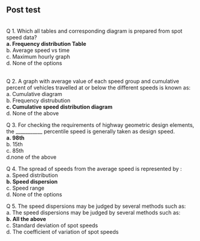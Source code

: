 ## Post test
<br>
Q 1. 	Which all tables and corresponding diagram is prepared from spot speed data?<br>
<b>a. Frequency distribution Table<br></b>
b. Average speed vs time<br>
c. Maximum hourly graph<br>
d. None of the options<br><br>

Q 2. A graph with average value of each speed group and cumulative percent of vehicles travelled at or below the different speeds is known as:<br>
a. Cumulative diagram<br>
b. Frequency distrubution<br>
<b>c. Cumulative speed distribution diagram<br></b>
d. None of the above<br>

Q 3. For checking the requirements of highway geometric design elements, the ___________ percentile speed is generally taken as design speed.<br>
<b>a.	98th<br></b>
b. 15th<br>
c. 85th<br>
d.none of the above<br>

Q 4. The spread of speeds from the average speed is represented by :<br>
a.	Speed distribution<br>
<b>b.	Speed dispersion <br></b>
c. Speed range<br>
d. None of the options<br>

Q 5. The speed dispersions may be judged by several methods such as:<br>
a. The speed dispersions may be judged by several methods such as:<br>
<b>b.	All the above<br></b>
c.	Standard deviation of spot speeds<br>
d. The coefficient of variation of spot speeds<br></b>
